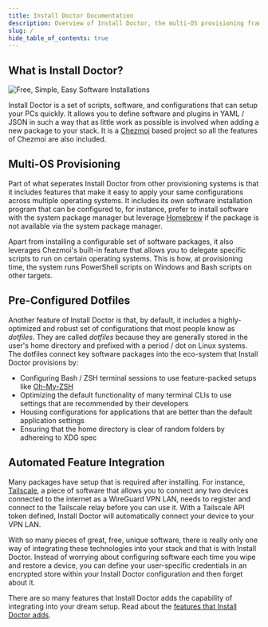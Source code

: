 ```yaml
---
title: Install Doctor Documentation
description: Overview of Install Doctor, the multi-OS provisioning framework that can setup workstations and servers
slug: /
hide_table_of_contents: true
---
```

## What is Install Doctor?

![Free, Simple, Easy Software Installations](/assets/img/og.png)

Install Doctor is a set of scripts, software, and configurations that can setup your PCs quickly. It allows you to define software and plugins in YAML / JSON in such a way that as little work as possible is involved when adding a new package to your stack. It is a [Chezmoi](https://www.chezmoi.io/) based project so all the features of Chezmoi are also included.

## Multi-OS Provisioning

Part of what seperates Install Doctor from other provisioning systems is that it includes features that make it easy to apply your same configurations across multiple operating systems. It includes its own software installation program that can be configured to, for instance, prefer to install software with the system package manager but leverage [Homebrew](https://brew.sh/) if the package is not available via the system package manager.

Apart from installing a configurable set of software packages, it also leverages Chezmoi's built-in feature that allows you to delegate specific scripts to run on certain operating systems. This is how, at provisioning time, the system runs PowerShell scripts on Windows and Bash scripts on other targets.

## Pre-Configured Dotfiles

Another feature of Install Doctor is that, by default, it includes a highly-optimized and robust set of configurations that most people know as *dotfiles*. They are called *dotfiles* because they are generally stored in the user's home directory and prefixed with a period / dot on Linux systems. The dotfiles connect key software packages into the eco-system that Install Doctor provisions by:

* Configuring Bash / ZSH terminal sessions to use feature-packed setups like [Oh-My-ZSH](https://ohmyz.sh/)
* Optimizing the default functionality of many terminal CLIs to use settings that are recommended by their developers
* Housing configurations for applications that are better than the default application settings
* Ensuring that the home directory is clear of random folders by adhereing to XDG spec

## Automated Feature Integration

Many packages have setup that is required after installing. For instance, [Tailscale](https://tailscale.com/), a piece of software that allows you to connect any two devices connected to the internet as a WireGuard VPN LAN, needs to register and connect to the Tailscale relay before you can use it. With a Tailscale API token defined, Install Doctor will automatically connect your device to your VPN LAN.

With so many pieces of great, free, unique software, there is really only one way of integrating these technologies into your stack and that is with Install Doctor. Instead of worrying about configuring software each time you wipe and restore a device, you can define your user-specific credentials in an encrypted store within your Install Doctor configuration and then forget about it.

There are so many features that Install Doctor adds the capability of integrating into your dream setup. Read about the [features that Install Doctor adds](/docs/features).
